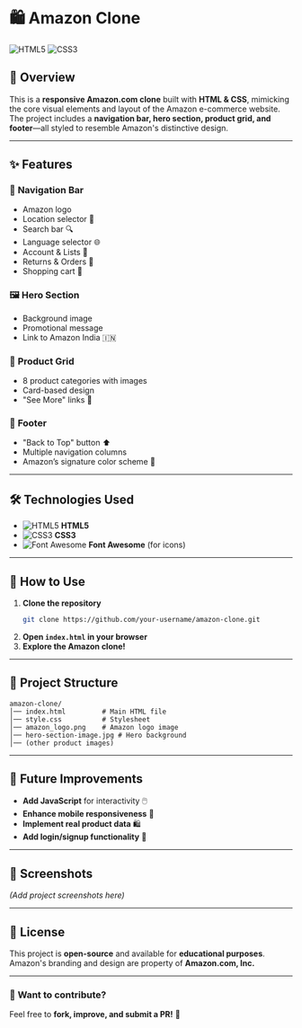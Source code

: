 # 🛍️ Amazon Clone 

![HTML5](https://img.shields.io/badge/HTML5-E34F26?style=for-the-badge&logo=html5&logoColor=white)
![CSS3](https://img.shields.io/badge/CSS3-1572B6?style=for-the-badge&logo=css3&logoColor=white)

## 🌟 Overview  
This is a **responsive Amazon.com clone** built with **HTML & CSS**, mimicking the core visual elements and layout of the Amazon e-commerce website. The project includes a **navigation bar, hero section, product grid, and footer**—all styled to resemble Amazon's distinctive design.  

---

## ✨ Features  

### 🚀 **Navigation Bar**  
- Amazon logo  
- Location selector 📍  
- Search bar 🔍  
- Language selector 🌐  
- Account & Lists 👤  
- Returns & Orders 🔄  
- Shopping cart 🛒  

### 🖼️ **Hero Section**  
- Background image  
- Promotional message  
- Link to Amazon India 🇮🇳  

### 🛒 **Product Grid**  
- 8 product categories with images  
- Card-based design  
- "See More" links 🔗  

### 👣 **Footer**  
- "Back to Top" button ⬆️  
- Multiple navigation columns  
- Amazon’s signature color scheme 🎨  

---

## 🛠️ Technologies Used  
- ![HTML5](https://img.shields.io/badge/HTML5-E34F26?style=flat&logo=html5&logoColor=white) **HTML5**  
- ![CSS3](https://img.shields.io/badge/CSS3-1572B6?style=flat&logo=css3&logoColor=white) **CSS3**  
- ![Font Awesome](https://img.shields.io/badge/Font_Awesome-339AF0?style=flat&logo=fontawesome&logoColor=white) **Font Awesome** (for icons)

---

## 🚀 How to Use  
1. **Clone the repository**  
   ```bash
   git clone https://github.com/your-username/amazon-clone.git
   ```
2. **Open `index.html` in your browser**  
3. **Explore the Amazon clone!**  

---

## 📂 Project Structure  
```
amazon-clone/  
│── index.html         # Main HTML file  
│── style.css          # Stylesheet  
│── amazon_logo.png    # Amazon logo image  
│── hero-section-image.jpg # Hero background  
│── (other product images)  
```

---

## 🔮 Future Improvements  
- **Add JavaScript** for interactivity 🖱️  
- **Enhance mobile responsiveness** 📱  
- **Implement real product data** 🛍️  
- **Add login/signup functionality** 🔐  

---

## 📸 Screenshots  
*(Add project screenshots here)*  

---

## 📜 License  
This project is **open-source** and available for **educational purposes**. Amazon's branding and design are property of **Amazon.com, Inc.**  

---

### 🎯 **Want to contribute?**  
Feel free to **fork, improve, and submit a PR!** 🚀  
